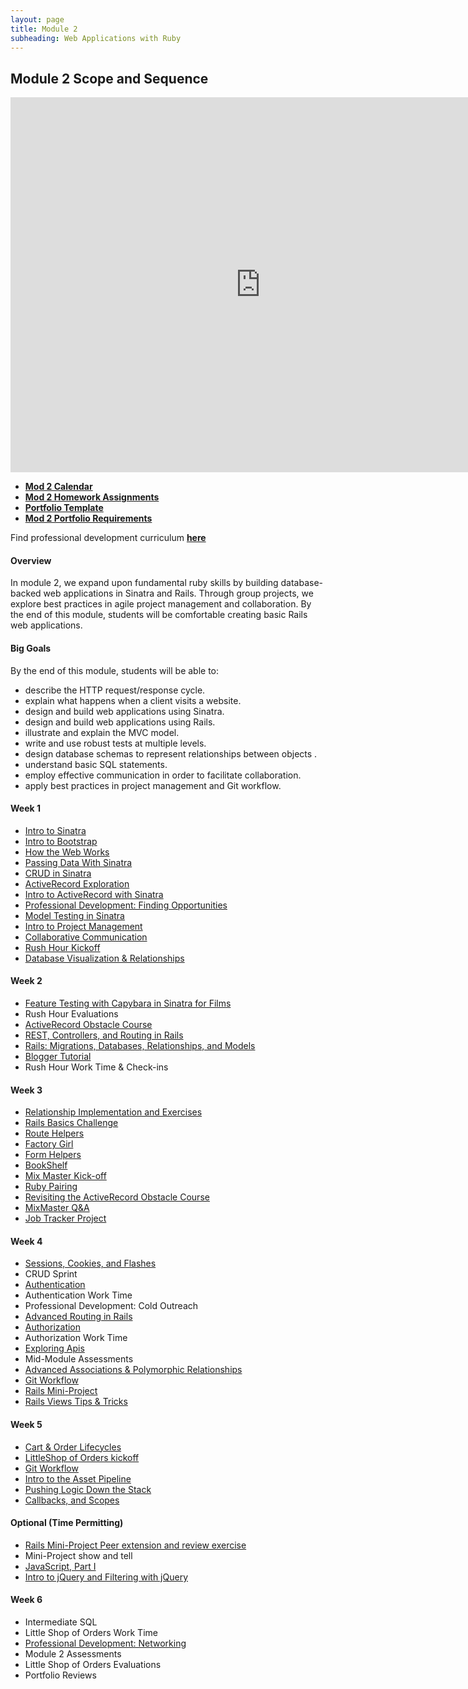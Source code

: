 ```yaml
---
layout: page
title: Module 2
subheading: Web Applications with Ruby
---
```


## Module 2 Scope and Sequence

<iframe src="https://calendar.google.com/calendar/embed?src=casimircreative.com_rps2hg1nfqjih4rcl3gl6s4lpk%40group.calendar.google.com&ctz=America/Denver" style="border: 0" width="800" height="600" frameborder="0" scrolling="no"></iframe>

* [__Mod 2 Calendar__](https://calendar.google.com/calendar/embed?src=casimircreative.com_rps2hg1nfqjih4rcl3gl6s4lpk@group.calendar.google.com&ctz=America/Denver)
* [__Mod 2 Homework Assignments__](https://github.com/turingschool/homework/blob/master/module-2-homework.markdown)
* [__Portfolio Template__](https://raw.githubusercontent.com/turingschool/portfolios/master/template.markdown)
* [__Mod 2 Portfolio Requirements__](https://github.com/turingschool/portfolios#module-2)

Find professional development curriculum [__here__](/professional_development)

#### Overview

In module 2, we expand upon fundamental ruby skills by building database-backed web applications in Sinatra and Rails. Through group projects, we explore best practices in agile project management and collaboration. By the end of this module, students will be comfortable creating basic Rails web applications.

#### Big Goals

By the end of this module, students will be able to:

* describe the HTTP request/response cycle.
* explain what happens when a client visits a website.
* design and build web applications using Sinatra.
* design and build web applications using Rails.
* illustrate and explain the MVC model.
* write and use robust tests at multiple levels.
* design database schemas to represent relationships between objects .
* understand basic SQL statements.
* employ effective communication in order to facilitate collaboration.
* apply best practices in project management and Git workflow.



#### Week 1

* [Intro to Sinatra](lessons/introduction_to_sinatra)
* [Intro to Bootstrap](lessons/introduction_to_bootstrap_v2)
* [How the Web Works](lessons/how_the_web_works)
* [Passing Data With Sinatra](https://github.com/case-eee/shopping)
* [CRUD in Sinatra](lessons/crud-intro-sinatra)
* [ActiveRecord Exploration](https://github.com/case-eee/intro-to-ar)
* [Intro to ActiveRecord with Sinatra](lessons/intro_to_active_record_in_sinatra)
* [Professional Development: Finding Opportunities](https://github.com/turingschool/professional_skills/blob/master/module_two/finding_opportunities.md)
* [Model Testing in Sinatra](lessons/model_testing_in_sinatra_with_films)
* [Intro to Project Management](lessons/intro_to_project_management)
* [Collaborative Communication](https://github.com/turingschool/professional_skills/blob/master/module_two/collaborative_communication.md)
* [Rush Hour Kickoff](https://github.com/turingschool/curriculum/blob/master/source/projects/rush_hour.md)
* [Database Visualization & Relationships](lessons/visualising_and_implementing_database_relationships)

#### Week 2

* [Feature Testing with Capybara in Sinatra for Films](lessons/feature_testing_in_sinatra_with_films)
* Rush Hour Evaluations
* [ActiveRecord Obstacle Course](lessons/active_record_obstacle_course)
* [REST, Controllers, and Routing in Rails](lessons/rest_routing_and_controllers_in_rails)
* [Rails: Migrations, Databases, Relationships, and Models](lessons/models_databases_relationships)
* [Blogger Tutorial](http://tutorials.jumpstartlab.com/projects/blogger.html)
* Rush Hour Work Time & Check-ins

#### Week 3

* [Relationship Implementation and Exercises](https://github.com/turingschool-examples/relationship_practice_exercises)
* [Rails Basics Challenge](lessons/models_databases_relationships_routes_controllers_oh_my)
* [Route Helpers](lessons/route_helpers)
* [Factory Girl](lessons/factory_documentation)
* [Form Helpers](lessons/form_helpers_rails)
* [BookShelf](lessons/forms_primer)
* [Mix Master Kick-off](projects/mix_master/1_getting_started)
* [Ruby Pairing](https://github.com/turingschool/challenges/blob/master/flatten.markdown)
* [Revisiting the ActiveRecord Obstacle Course](lessons/active_record_obstacle_course)
* [MixMaster Q&A](projects/mix_master/1_getting_started)
* [Job Tracker Project](https://github.com/case-eee/job-tracker)

#### Week 4

* [Sessions, Cookies, and Flashes](lessons/sessions_cookies_flashes)
* CRUD Sprint
* [Authentication](lessons/authentication)
* Authentication Work Time
* Professional Development: Cold Outreach
* [Advanced Routing in Rails](lessons/advanced_routing_rails)
* [Authorization](lessons/authorization-in-rails)
* Authorization Work Time
* [Exploring Apis](lessons/exploring_apis)
* Mid-Module Assessments
* [Advanced Associations & Polymorphic Relationships](lessons/advanced_associations)
* [Git Workflow](lessons/small_team_git_workflow)
* [Rails Mini-Project](projects/mini-project)
* [Rails Views Tips & Tricks](lessons/rails_views_tips_and_techniques)

#### Week 5

* [Cart & Order Lifecycles](lessons/cart_implementation)
* [LittleShop of Orders kickoff](projects/little_shop)
* [Git Workflow](lessons/git_workflows)
* [Intro to the Asset Pipeline](lessons/intro_to_the_asset_pipeline)
* [Pushing Logic Down the Stack](http://tutorials.jumpstartlab.com/topics/architecture/pushing_logic_down_the_stack.html)
* [Callbacks, and Scopes](lessons/scopes_callbacks_class_methods.markdown)

#### Optional (Time Permitting)
* [Rails Mini-Project Peer extension and review exercise](lessons/mini-project-gem-implementation)
* Mini-Project show and tell
* [JavaScript, Part I](lessons/introduction_to_javascript)
* [Intro to jQuery and Filtering with jQuery](lessons/introduction_to_jquery)

#### Week 6

* Intermediate SQL
* Little Shop of Orders Work Time
* [Professional Development: Networking](https://github.com/turingschool/professional_skills/blob/master/networking.md)
* Module 2 Assessments
* Little Shop of Orders Evaluations
* Portfolio Reviews
